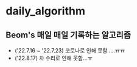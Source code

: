 # daily_algorithm


## Beom's 매일 매일 기록하는 알고리즘 

- ('22.7.16 ~ '22.7.23) 코로나로 인해 못함 ....ㅠㅠ
- ('22.8.17) 차 수리로 인해 못함...ㅠ
